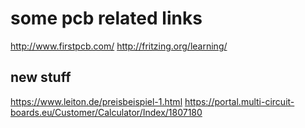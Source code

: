 some pcb related links
======================

http://www.firstpcb.com/
http://fritzing.org/learning/


new stuff
---------

https://www.leiton.de/preisbeispiel-1.html
https://portal.multi-circuit-boards.eu/Customer/Calculator/Index/1807180